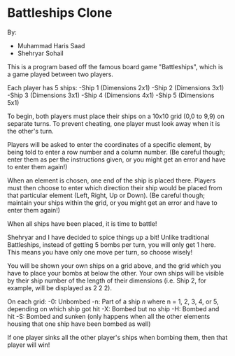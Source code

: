# Battleships Clone

By:
- Muhammad Haris Saad
- Shehryar Sohail

This is a program based off the famous board game "Battleships", which is a game played between two players.

Each player has 5 ships:
-Ship 1 (Dimensions 2x1)
-Ship 2 (Dimensions 3x1)
-Ship 3 (Dimensions 3x1)
-Ship 4 (Dimensions 4x1)
-Ship 5 (Dimensions 5x1)


To begin, both players must place their ships on a 10x10 grid (0,0 to 9,9) on separate turns.
To prevent cheating, one player must look away when it is the other's turn.

Players will be asked to enter the coordinates of a specific element, by being told to enter a row number and a column number.
(Be careful though; enter them as per the instructions given, or you might get an error and have to enter them again!)

When an element is chosen, one end of the ship is placed there. Players must then choose to enter which direction their ship would be placed from
that particular element (Left, Right, Up or Down).
(Be careful though; maintain your ships within the grid, or you might get an error and have to enter them again!)


When all ships have been placed, it is time to battle!

Shehryar and I have decided to spice things up a bit!
Unlike traditional Battleships, instead of getting 5 bombs per turn, you will only get 1 here.
This means you have only one move per turn, so choose wisely!

You will be shown your own ships on a grid above, and the grid which you have to place your bombs at below the other.
Your own ships will be visible by their ship number of the length of their dimensions (i.e. Ship 2, for example, will be displayed as  2 2 2).

On each grid:
-0: Unbombed
-n: Part of a ship *n* where n = 1, 2, 3, 4, or 5, depending on which ship got hit
-X: Bombed but no ship
-H: Bombed and hit
-S: Bombed and sunken (only happens when all the other elements housing that one ship have been bombed as well)

If one player sinks all the other player's ships when bombing them, then that player will win!
